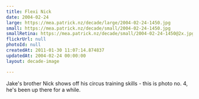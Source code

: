 ```yaml
---
title: Flexi Nick
date: 2004-02-24
large: https://mea.patrick.nz/decade/large/2004-02-24-1450.jpg
small: https://mea.patrick.nz/decade/small/2004-02-24-1450.jpg
smallRetina: https://mea.patrick.nz/decade/small/2004-02-24-1450@2x.jpg
flickrUrl: null
photoId: null
createdAt: 2011-01-30 11:07:14.874837
updatedAt: 2004-02-24 00:00:00
layout: decade-image

---
```

Jake's brother Nick shows off his circus training skills - this is photo no. 4, he's been up there for a while.
